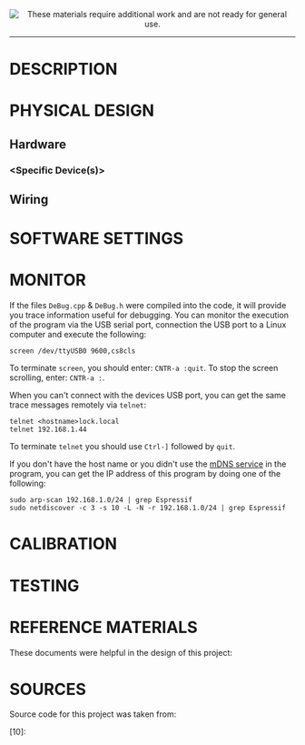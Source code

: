 <!--
Maintainer:   jeffskinnerbox@yahoo.com / www.jeffskinnerbox.me
Version:      0.9.6
-->


<div align="center">
<img src="http://www.foxbyrd.com/wp-content/uploads/2018/02/file-4.jpg" title="These materials require additional work and are not ready for general use." align="center">
</div>


-----


# DESCRIPTION

# PHYSICAL DESIGN

## Hardware

### <Specific Device(s)>

## Wiring

# SOFTWARE SETTINGS

# MONITOR
If the files `DeBug.cpp` & `DeBug.h` were compiled into the code,
it will provide you trace information useful for debugging.
You can monitor the execution of the program via the USB serial port,
connection the USB port to a Linux computer and execute the following:

    screen /dev/ttyUSB0 9600,cs8cls

To terminate `screen`, you should enter: `CNTR-a :quit`.
To stop the screen scrolling, enter: `CNTR-a :`.

When you can't connect with the devices USB port,
you can get the same trace messages remotely via `telnet`:

    telnet <hostname>lock.local
    telnet 192.168.1.44

To terminate `telnet` you should use `Ctrl-]` followed by `quit`.

If you don't have the host name or you didn't use the [mDNS service][01] in the program,
you can get the IP address of this program by doing one of the following:

    sudo arp-scan 192.168.1.0/24 | grep Espressif
    sudo netdiscover -c 3 -s 10 -L -N -r 192.168.1.0/24 | grep Espressif

# CALIBRATION

# TESTING

# REFERENCE MATERIALS
These documents were helpful in the design of this project:

# SOURCES
Source code for this project was taken from:



[01]:https://espressif.github.io/esp-protocols/mdns/en/index.html
[02]:
[03]:
[04]:
[05]:
[06]:
[07]:
[08]:
[09]:
[10]:

